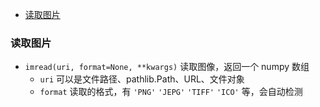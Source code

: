 
- [读取图片](#读取图片)





### 读取图片
- `imread(uri, format=None, **kwargs)` 读取图像，返回一个 numpy 数组
  - `uri` 可以是文件路径、pathlib.Path、URL、文件对象
  - `format` 读取的格式，有 `'PNG'` `'JEPG'` `'TIFF'` `'ICO'` 等，会自动检测
